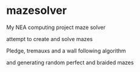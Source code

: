 # mazesolver
My NEA computing project maze solver


attempt to create and solve mazes

Pledge, tremauxs and a wall following algorithm

and generating random perfect and braided mazes
